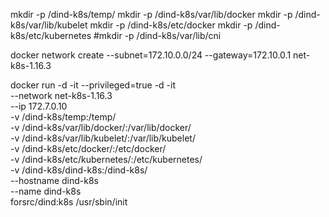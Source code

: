 mkdir -p /dind-k8s/temp/
mkdir -p /dind-k8s/var/lib/docker
mkdir -p /dind-k8s/var/lib/kubelet
mkdir -p /dind-k8s/etc/docker
mkdir -p /dind-k8s/etc/kubernetes
#mkdir -p /dind-k8s/var/lib/cni


docker network create --subnet=172.10.0.0/24 --gateway=172.10.0.1 net-k8s-1.16.3


docker run -d -it --privileged=true -d -it \
    --network net-k8s-1.16.3 \
    --ip 172.7.0.10 \
    -v /dind-k8s/temp:/temp/ \
    -v /dind-k8s/var/lib/docker/:/var/lib/docker/ \
    -v /dind-k8s/var/lib/kubelet/:/var/lib/kubelet/ \
    -v /dind-k8s/etc/docker/:/etc/docker/ \
    -v /dind-k8s/etc/kubernetes/:/etc/kubernetes/ \
    -v /dind-k8s/dind-k8s:/dind-k8s/ \
    --hostname dind-k8s \
    --name dind-k8s \
    forsrc/dind:k8s /usr/sbin/init
